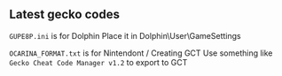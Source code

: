 ## Latest gecko codes

`GUPE8P.ini` is for Dolphin
Place it in Dolphin\User\GameSettings

`OCARINA_FORMAT.txt` is for Nintendont / Creating GCT
Use something like `Gecko Cheat Code Manager v1.2` to export to GCT
